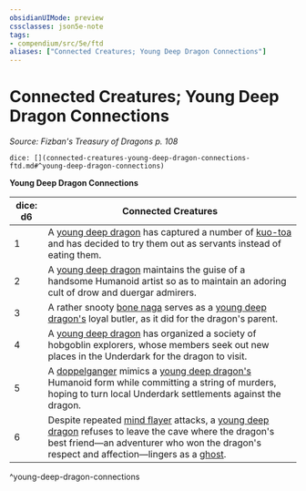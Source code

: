 ```yaml
---
obsidianUIMode: preview
cssclasses: json5e-note
tags:
- compendium/src/5e/ftd
aliases: ["Connected Creatures; Young Deep Dragon Connections"]
---
```

# Connected Creatures; Young Deep Dragon Connections
*Source: Fizban's Treasury of Dragons p. 108* 

`dice: [](connected-creatures-young-deep-dragon-connections-ftd.md#^young-deep-dragon-connections)`

**Young Deep Dragon Connections**

| dice: d6 | Connected Creatures |
|----------|---------------------|
| 1 | A [young deep dragon](/2-Mechanics/CLI/bestiary/dragon/young-deep-dragon-ftd.md) has captured a number of [kuo-toa](/2-Mechanics/CLI/bestiary/humanoid/kuo-toa.md) and has decided to try them out as servants instead of eating them. |
| 2 | A [young deep dragon](/2-Mechanics/CLI/bestiary/dragon/young-deep-dragon-ftd.md) maintains the guise of a handsome Humanoid artist so as to maintain an adoring cult of drow and duergar admirers. |
| 3 | A rather snooty [bone naga](/2-Mechanics/CLI/bestiary/undead/bone-naga-spirit.md) serves as a [young deep dragon's](/2-Mechanics/CLI/bestiary/dragon/young-deep-dragon-ftd.md) loyal butler, as it did for the dragon's parent. |
| 4 | A [young deep dragon](/2-Mechanics/CLI/bestiary/dragon/young-deep-dragon-ftd.md) has organized a society of hobgoblin explorers, whose members seek out new places in the Underdark for the dragon to visit. |
| 5 | A [doppelganger](/2-Mechanics/CLI/bestiary/monstrosity/doppelganger.md) mimics a [young deep dragon's](/2-Mechanics/CLI/bestiary/dragon/young-deep-dragon-ftd.md) Humanoid form while committing a string of murders, hoping to turn local Underdark settlements against the dragon. |
| 6 | Despite repeated [mind flayer](/2-Mechanics/CLI/bestiary/aberration/mind-flayer.md) attacks, a [young deep dragon](/2-Mechanics/CLI/bestiary/dragon/young-deep-dragon-ftd.md) refuses to leave the cave where the dragon's best friend—an adventurer who won the dragon's respect and affection—lingers as a [ghost](/2-Mechanics/CLI/bestiary/undead/ghost.md). |
^young-deep-dragon-connections